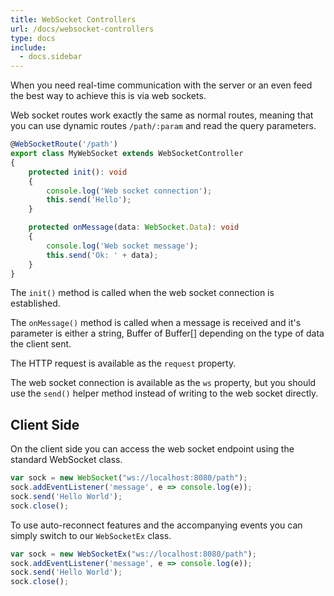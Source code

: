```yaml
---
title: WebSocket Controllers
url: /docs/websocket-controllers
type: docs
include:
  - docs.sidebar
---
```


When you need real-time communication with the server
or an even feed the best way to achieve this is via web sockets.

Web socket routes work exactly the same as normal routes,
meaning that you can use dynamic routes `/path/:param`
and read the query parameters.

```ts
@WebSocketRoute('/path')
export class MyWebSocket extends WebSocketController
{
    protected init(): void
    {
        console.log('Web socket connection');
        this.send('Hello');
    }

    protected onMessage(data: WebSocket.Data): void
    {
        console.log('Web socket message');
        this.send('Ok: ' + data);
    }
}
```

The `init()` method is called when the web socket connection is established.

The `onMessage()` method is called when a message is received
and it's parameter is either a string, Buffer of Buffer[]
depending on the type of data the client sent.

The HTTP request is available as the `request` property.

The web socket connection is available as the `ws` property,
but you should use the `send()` helper method
instead of writing to the web socket directly.

## Client Side

On the client side you can access the web socket endpoint
using the standard WebSocket class.

```js
var sock = new WebSocket("ws://localhost:8080/path");
sock.addEventListener('message', e => console.log(e));
sock.send('Hello World');
sock.close();
```

To use auto-reconnect features and the accompanying events
you can simply switch to our `WebSocketEx` class.

```js
var sock = new WebSocketEx("ws://localhost:8080/path");
sock.addEventListener('message', e => console.log(e));
sock.send('Hello World');
sock.close();
```
